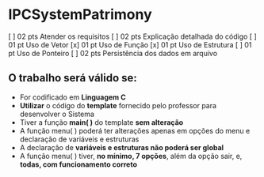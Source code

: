 # IPCSystemPatrimony
[ ] 02 pts Atender os requisitos
[ ] 02 pts Explicação detalhada do código
[ ] 01 pt Uso de Vetor
[x] 01 pt Uso de Função
[x] 01 pt Uso de Estrutura
[ ] 01 pt Uso de Ponteiro
[ ] 02 pts Persistência dos dados em arquivo

## O trabalho será válido se:
* For codificado em **Linguagem C**
* **Utilizar** o código do **template** fornecido pelo professor para desenvolver o Sistema
* Tiver a função **main( )** do template **sem alteração**
* A função menu( ) poderá ter alterações apenas em opções do menu e declaração de variáveis e estruturas
* A declaração de **variáveis e estruturas não poderá ser global**
* A função menu( ) tiver, **no mínimo, 7 opções**, além da opção sair, e, **todas, com funcionamento correto**